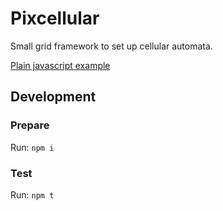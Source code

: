 # Pixcellular

Small grid framework to set up cellular automata.

[Plain javascript example](https://github.com/pixcellular/pxl/blob/main/examples/vanilla/index.html)

## Development

### Prepare
Run: `npm i`

### Test
Run: `npm t`

